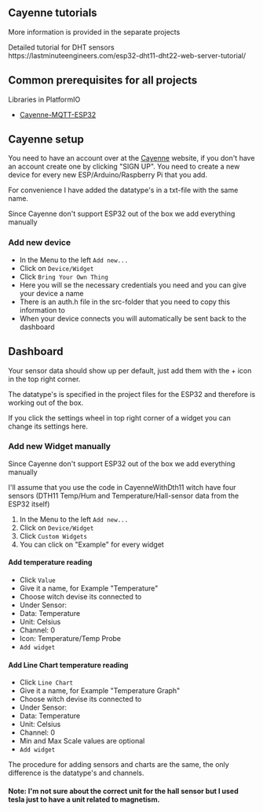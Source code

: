 <article>
    <h1>Cayenne tutorials</h1>
    <p>More information is provided in the separate projects</p>
    <p>Detailed tutorial for DHT sensors </br>
    https://lastminuteengineers.com/esp32-dht11-dht22-web-server-tutorial/ </p>
</article>
<article>
    <h2>Common prerequisites for all projects</h2>
    <p>Libraries in PlatformIO</p>
    <ul>
        <li><a href="https://platformio.org/lib/show/1451/Cayenne-MQTT-ESP">Cayenne-MQTT-ESP32</a></li>
    </ul>
</article>
<article>
    <h2>Cayenne setup</h2>
    <p>You need to have an account over at the <a href="https://accounts.mydevices.com/auth/realms/cayenne/protocol/openid-connect/auth?response_type=code&scope=email+profile&client_id=cayenne-web-app&state=vH0lUaJskkgJ4xnpu8cJnc89snnUcx56VUk9clC3&redirect_uri=https%3A%2F%2Fcayenne.mydevices.com%2Fauth%2Fcallback">Cayenne</a> website, if you don't have an account create one by clicking "SIGN UP". You need to create a new device for every new ESP/Arduino/Raspberry Pi that you add.</p>
    <p>For convenience I have added the datatype's in a txt-file with the same name.</p>
    <p>Since Cayenne don't support ESP32 out of the box we add everything manually</p>
</article>
<article>
    <h3>Add new device</h3>
    <ul>
        <li>In the Menu to the left <code>Add new...</code></li>
        <li>Click on <code>Device/Widget</code></li>
        <li>Click <code>Bring Your Own Thing</code></li>
        <li>Here you will se the necessary credentials you need and you can give your device a name</li>
        <li>There is an auth.h file in the src-folder that you need to copy this information to</li>
        <li>When your device connects you will automatically be sent back to the dashboard</li>
    </ul>
</article>
<article>
    <h2>Dashboard</h2>
    <p>Your sensor data should show up per default, just add them with the + icon in the top right corner.</p>
    <p>The datatype's is specified in the project files for the ESP32 and therefore is working out of the box.</p>
    <p>If you click the settings wheel in top right corner of a widget you can change its settings here.</p>
</article>
<article>
    <h3>Add new Widget manually</h3>
    <p>Since Cayenne don't support ESP32 out of the box we add everything manually</p>
    <p>I'll assume that you use the code in CayenneWithDth11 witch have four sensors (DTH11 Temp/Hum and Temperature/Hall-sensor data from the ESP32 itself)</p>
    <ol>
        <li>In the Menu to the left <code>Add new...</code></li>
        <li>Click on <code>Device/Widget</code></li>
        <li>Click <code>Custom Widgets</code></li>
        <li>You can click on "Example" for every widget</li>
    </ol>
    <h4>Add temperature reading</h4>
    <ul>
        <li>Click <code>Value</code></li>
        <li>Give it a name, for Example "Temperature"</li>
        <li>Choose witch devise its connected to</li>
        <li>Under Sensor:</li>
        <li>Data: Temperature</li>
        <li>Unit: Celsius</li>
        <li>Channel: 0</li>
        <li>Icon: Temperature/Temp Probe</li>
        <li><code>Add widget</code></li>
    </ul>
    <h4>Add Line Chart temperature reading</h4>
        <ul>
            <li>Click <code>Line Chart</code></li>
            <li>Give it a name, for Example "Temperature Graph"</li>
            <li>Choose witch devise its connected to</li>
            <li>Under Sensor:</li>
            <li>Data: Temperature</li>
            <li>Unit: Celsius</li>
            <li>Channel: 0</li>
            <li>Min and Max Scale values are optional</li>
            <li><code>Add widget</code></li>
        </ul>
    <p>The procedure for adding sensors and charts are the same, the only difference is the datatype's and channels.</p>
    <h4>Note: I'm not sure about the correct unit for the hall sensor but I used tesla just to have a unit related to magnetism.</h4>
</article>
